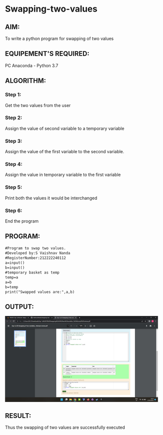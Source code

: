 # Swapping-two-values
## AIM:
To write a python program for swapping of two values
## EQUIPEMENT'S REQUIRED: 
PC
Anaconda - Python 3.7
## ALGORITHM: 
### Step 1:
Get the two values from the user
### Step 2: 
Assign the value of second variable to a temporary variable 
### Step 3: 
Assign the value of the first variable to the second variable.
### Step 4:  
Assign the value in temporary variable to the first variable
### Step 5: 
Print both the values it would be interchanged
### Step 6: 
End the program
## PROGRAM:
```
#Program to swap two values.
#Developed by:S Vaishnav Nanda 
#RegisterNumber:212222240112
a=input()
b=input()
#temporary basket as temp
temp=a
a=b
b=temp
print("Swapped values are:",a,b)
```
## OUTPUT:
![GitHub Logo](1a.png)


## RESULT:
Thus the swapping of two values are successfully executed



